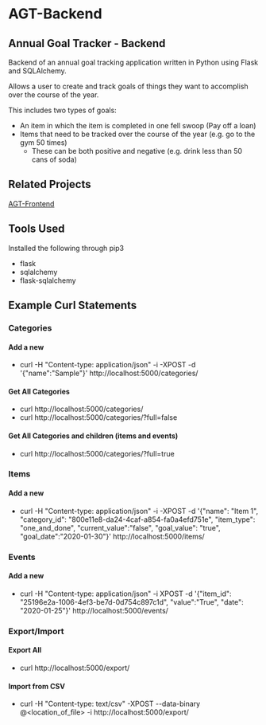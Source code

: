 # AGT-Backend

## Annual Goal Tracker - Backend
Backend of an annual goal tracking application written in Python using Flask and SQLAlchemy.  

Allows a user to create and track goals of things they want to accomplish over the course of the year.  

This includes two types of goals:
* An item in which the item is completed in one fell swoop (Pay off a loan)
* Items that need to be tracked over the course of the year (e.g. go to the gym 50 times)
    * These can be both positive and negative (e.g. drink less than 50 cans of soda)


## Related Projects
[AGT-Frontend](https://github.com/Sixtey7/AGT-Frontend)

## Tools Used
Installed the following through pip3
* flask
* sqlalchemy
* flask-sqlalchemy

## Example Curl Statements

### Categories

#### Add a new
* curl -H "Content-type: application/json" -i -XPOST -d '{"name":"Sample"}' http://localhost:5000/categories/

#### Get All Categories
* curl http://localhost:5000/categories/
* curl http://localhost:5000/categories/?full=false

#### Get All Categories and children (items and events)
* curl http://localhost:5000/categories/?full=true

### Items
#### Add a new
* curl -H "Content-type: application/json" -i -XPOST -d '{"name": "Item 1", "category_id": "800e11e8-da24-4caf-a854-fa0a4efd751e", "item_type": "one_and_done", "current_value":"false", "goal_value": "true", "goal_date":"2020-01-30"}' http://localhost:5000/items/

### Events
#### Add a new
* curl -H "Content-type: application/json" -i XPOST -d '{"item_id": "25196e2a-1006-4ef3-be7d-0d754c897c1d", "value":"True", "date": "2020-01-25"}' http://localhost:5000/events/

### Export/Import
#### Export All
* curl http://localhost:5000/export/

#### Import from CSV
* curl -H "Content-type: text/csv" -XPOST --data-binary @<location_of_file> -i http://localhost:5000/export/